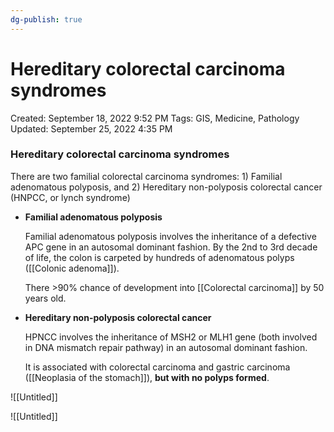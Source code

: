 ```yaml
---
dg-publish: true
---
```


# Hereditary colorectal carcinoma syndromes

Created: September 18, 2022 9:52 PM
Tags: GIS, Medicine, Pathology
Updated: September 25, 2022 4:35 PM

### Hereditary colorectal carcinoma syndromes

There are two familial colorectal carcinoma syndromes: 1) Familial adenomatous polyposis, and 2) Hereditary non-polyposis colorectal cancer (HNPCC, or lynch syndrome)

- **Familial adenomatous polyposis**
    
    Familial adenomatous polyposis involves the inheritance of a defective APC gene in an autosomal dominant fashion. By the 2nd to 3rd decade of life, the colon is carpeted by hundreds of adenomatous polyps ([[Colonic adenoma]]).
    
    There >90% chance of development into [[Colorectal carcinoma]] by 50 years old.
    
- **Hereditary non-polyposis colorectal cancer**
    
    HPNCC involves the inheritance of MSH2 or MLH1 gene (both involved in DNA mismatch repair pathway) in an autosomal dominant fashion.
    
    It is associated with colorectal carcinoma and gastric carcinoma ([[Neoplasia of the stomach]]), **but with no polyps formed**.
    

![[Untitled]]

![[Untitled]]